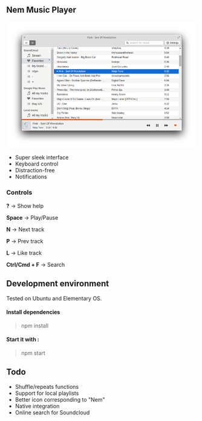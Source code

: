 ## Nem Music Player

![Nem](screenshot.png?raw=true "Nem")

* Super sleek interface
* Keyboard control
* Distraction-free
* Notifications

### Controls
**?** -> Show help

**Space** -> Play/Pause

**N** -> Next track

**P** -> Prev track

**L** -> Like track

**Ctrl/Cmd + F** -> Search

## Development environment

Tested on Ubuntu and Elementary OS.

#### Install dependencies 
>npm install

#### Start it with :
>npm start

## Todo

* Shuffle/repeats functions
* Support for local playlists
* Better icon corresponding to "Nem"
* Native integration
* Online search for Soundcloud
